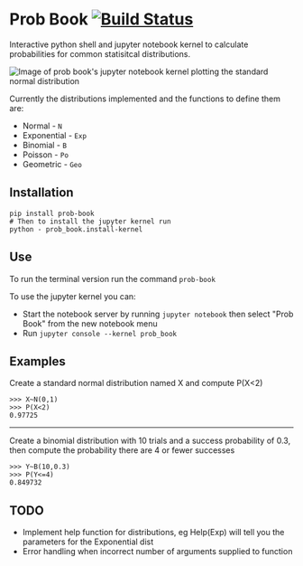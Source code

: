 # Prob Book [![Build Status](https://travis-ci.com/TomJamesGray/prob-book.svg?branch=master)](https://travis-ci.com/TomJamesGray/prob-book)
Interactive python shell and jupyter notebook kernel
to calculate probabilities for common statisitcal
distributions.

![Image of prob book's jupyter notebook kernel plotting the
standard normal distribution](jupyter_eg.png)

Currently the distributions implemented and the functions to define them are:
* Normal - `N`
* Exponential - `Exp`
* Binomial - `B`
* Poisson - `Po`
* Geometric - `Geo`

## Installation
```
pip install prob-book
# Then to install the jupyter kernel run
python - prob_book.install-kernel
```

## Use
To run the terminal version run the command `prob-book`

To use the jupyter kernel you can:
* Start the notebook server by running `jupyter notebook` then select "Prob Book"
from the new notebook menu
* Run `jupyter console --kernel prob_book`

## Examples
Create a standard normal distribution named X and compute P(X<2)
```
>>> X~N(0,1)
>>> P(X<2)
0.97725
```
---
Create a binomial distribution with 10 trials and a success probability
of 0.3, then compute the probability there are 4 or fewer successes
```
>>> Y~B(10,0.3)
>>> P(Y<=4)
0.849732
```

## TODO
* Implement help function for distributions, eg Help(Exp) will tell you the
parameters for the Exponential dist
* Error handling when incorrect number of arguments supplied to function